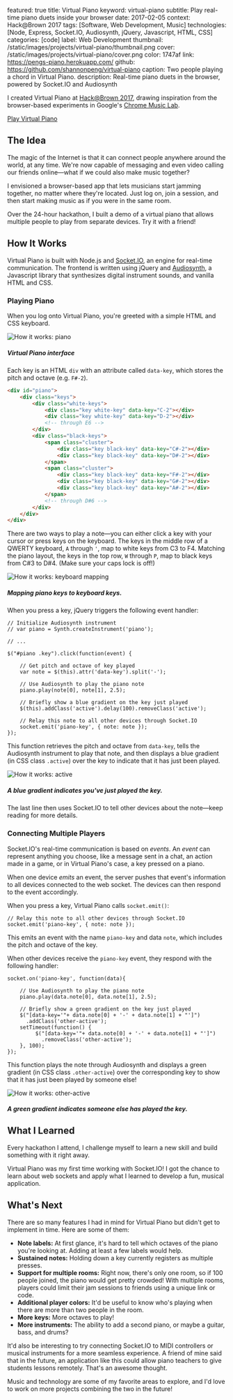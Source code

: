 featured: true
title: Virtual Piano
keyword: virtual-piano
subtitle: Play real-time piano duets inside your browser
date: 2017-02-05
context: Hack@Brown 2017
tags: [Software, Web Development, Music]
technologies: [Node, Express, Socket.IO, Audiosynth, jQuery, Javascript, HTML, CSS]
categories: [code]
label: Web Development
thumbnail: /static/images/projects/virtual-piano/thumbnail.png
cover: /static/images/projects/virtual-piano/cover.png
color: 1747af
link: https://pengs-piano.herokuapp.com/
github: https://github.com/shannonpeng/virtual-piano
caption: Two people playing a chord in Virtual Piano.
description: Real-time piano duets in the browser, powered by Socket.IO and Audiosynth

I created Virtual Piano at [Hack@Brown 2017](https://2017.hackatbrown.org/), drawing inspiration from the browser-based experiments in Google's [Chrome Music Lab](https://musiclab.chromeexperiments.com/).

<a href="https://pengs-piano.herokuapp.com/" class="button">
	Play Virtual Piano
</a>

## The Idea

The magic of the Internet is that it can connect people anywhere around the world, at any time. We're now capable of messaging and even video calling our friends online—what if we could also make music together?

I envisioned a browser-based app that lets musicians start jamming together, no matter where they're located. Just log on, join a session, and then start making music as if you were in the same room.

Over the 24-hour hackathon, I built a demo of a virtual piano that allows multiple people to play from separate devices. Try it with a friend!

## How It Works

Virtual Piano is built with Node.js and [Socket.IO](https://socket.io/), an engine for real-time communication. The frontend is written using jQuery and [Audiosynth](https://github.com/keithwhor/audiosynth), a Javascript library that synthesizes digital instrument sounds, and vanilla HTML and CSS.

### Playing Piano

When you log onto Virtual Piano, you're greeted with a simple HTML and CSS keyboard.

<div class="image-set" markdown="1">

![How it works: piano](/static/images/projects/virtual-piano/piano.png "How it works: piano")

##### Virtual Piano interface

</div>

Each key is an HTML `div` with an attribute called `data-key`, which stores the pitch and octave (e.g. `F#-2`).

```HTML
<div id="piano">
	<div class="keys">
		<div class="white-keys">
			<div class="key white-key" data-key="C-2"></div>
			<div class="key white-key" data-key="D-2"></div>
			<!-- through E6 -->
		</div>
		<div class="black-keys">
			<span class="cluster">
				<div class="key black-key" data-key="C#-2"></div>
				<div class="key black-key" data-key="D#-2"></div>
			</span>
			<span class="cluster">
				<div class="key black-key" data-key="F#-2"></div>
				<div class="key black-key" data-key="G#-2"></div>
				<div class="key black-key" data-key="A#-2"></div>
			</span>
			<!-- through D#6 -->
		</div>
	</div>
</div>
```
There are two ways to play a note—you can either click a key with your cursor or press keys on the keyboard. The keys in the middle row of a QWERTY keyboard, `A` through `'`, map to white keys from C3 to F4. Matching the piano layout, the keys in the top row, `W` through `P`, map to black keys from C#3 to D#4. (Make sure your caps lock is off!)

![How it works: keyboard mapping](/static/images/projects/virtual-piano/keys.png "How it works: keyboard mapping")

##### Mapping piano keys to keyboard keys.

When you press a key, jQuery triggers the following event handler:

```JS
// Initialize Audiosynth instrument
// var piano = Synth.createInstrument('piano');

// ...

$("#piano .key").click(function(event) {

	// Get pitch and octave of key played
	var note = $(this).attr('data-key').split('-');

	// Use Audiosynth to play the piano note
	piano.play(note[0], note[1], 2.5);

	// Briefly show a blue gradient on the key just played
	$(this).addClass('active').delay(100).removeClass('active');

	// Relay this note to all other devices through Socket.IO
	socket.emit('piano-key', { note: note });
});
```

This function retrieves the pitch and octave from `data-key`, tells the Audiosynth instrument to play that note, and then displays a blue gradient (in CSS class `.active`) over the key to indicate that it has just been played.

![How it works: active](/static/images/projects/virtual-piano/active.png "How it works: active")

##### A blue gradient indicates you've just played the key.

The last line then uses Socket.IO to tell other devices about the note—keep reading for more details.

### Connecting Multiple Players

Socket.IO's real-time communication is based on *events*. An *event* can represent anything you choose, like a message sent in a chat, an action made in a game, or in Virtual Piano's case, a key pressed on a piano.

When one device *emits* an event, the server pushes that event's information to all devices connected to the web socket. The devices can then respond to the event accordingly.

When you press a key, Virtual Piano calls `socket.emit()`:

```JS
// Relay this note to all other devices through Socket.IO
socket.emit('piano-key', { note: note });
```

This emits an event with the name `piano-key` and data `note`, which includes the pitch and octave of the key.

When other devices receive the `piano-key` event, they respond with the following handler:

```JS
socket.on('piano-key', function(data){

	// Use Audiosynth to play the piano note
    piano.play(data.note[0], data.note[1], 2.5);

    // Briefly show a green gradient on the key just played
    $("[data-key='"+ data.note[0] + '-' + data.note[1] + "']")
      .addClass('other-active');
    setTimeout(function() {
    	 $("[data-key='"+ data.note[0] + '-' + data.note[1] + "']")
    	   .removeClass('other-active');
    }, 100);
});
```

This function plays the note through Audiosynth and displays a green gradient (in CSS class `.other-active`) over the corresponding key to show that it has just been played by someone else!

![How it works: other-active](/static/images/projects/virtual-piano/other-active.png "How it works: other-active")

##### A green gradient indicates someone else has played the key.


## What I Learned

Every hackathon I attend, I challenge myself to learn a new skill and build something with it right away.

Virtual Piano was my first time working with Socket.IO! I got the chance to learn about web sockets and apply what I learned to develop a fun, musical application. 

## What's Next

There are so many features I had in mind for Virtual Piano but didn't get to implement in time. Here are some of them:

- **Note labels:** At first glance, it's hard to tell which octaves of the piano you're looking at. Adding at least a few labels would help.
- **Sustained notes:** Holding down a key currently registers as multiple presses.
- **Support for multiple rooms:** Right now, there's only one room, so if 100 people joined, the piano would get pretty crowded! With multiple rooms, players could limit their jam sessions to friends using a unique link or code.
- **Additional player colors:** It'd be useful to know who's playing when there are more than two people in the room.
- **More keys:** More octaves to play!
- **More instruments:** The ability to add a second piano, or maybe a guitar, bass, and drums?

It'd also be interesting to try connecting Socket.IO to MIDI controllers or musical instruments for a more seamless experience. A friend of mine said that in the future, an application like this could allow piano teachers to give students lessons remotely. That's an awesome thought.

Music and technology are some of my favorite areas to explore, and I'd love to work on more projects combining the two in the future!